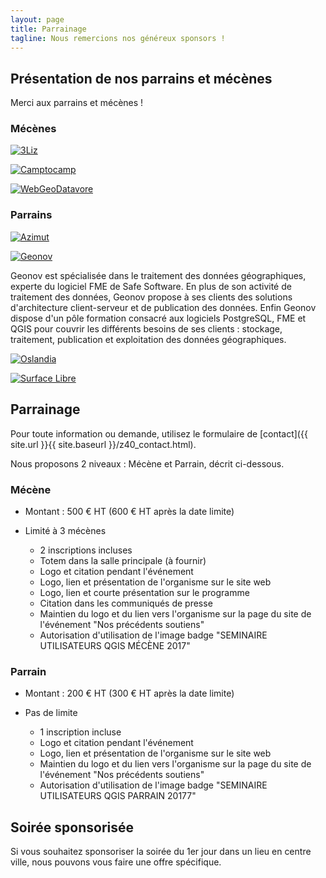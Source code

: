 ```yaml
---
layout: page
title: Parrainage
tagline: Nous remercions nos généreux sponsors !
---
```

## Présentation de nos parrains et mécènes

Merci aux parrains et mécènes !

### Mécènes

[![3Liz](https://github.com/OSGeo-fr/QGIS-conf-fr-website/raw/master/images/3liz.png)](https://www.3liz.com/)



[![Camptocamp](https://github.com/OSGeo-fr/QGIS-conf-fr-website/raw/master/images/camptocamp.png)](https://www.camptocamp.com/)



[![WebGeoDatavore](https://github.com/OSGeo-fr/QGIS-conf-fr-website/raw/master/images/webgeodatavore.png)](http://webgeodatavore.com/)


### Parrains

[![Azimut](https://github.com/OSGeo-fr/QGIS-conf-fr-website/raw/master/images/azimut.png)](https://azimut.fr)



[![Geonov](https://github.com/OSGeo-fr/QGIS-conf-fr-website/raw/master/images/geonov.png)](https://www.geonov.fr/)



Geonov est spécialisée dans le traitement des données géographiques, experte du logiciel FME de Safe Software. En plus de son activité de traitement des données, Geonov propose à ses clients des solutions d'architecture client-serveur et de publication 
des données. Enfin Geonov dispose d'un pôle formation consacré aux logiciels PostgreSQL, FME et QGIS pour couvrir les différents besoins de ses clients : stockage, traitement, publication et exploitation des données géographiques.

[![Oslandia](https://github.com/OSGeo-fr/QGIS-conf-fr-website/raw/master/images/oslandia.png)](http://oslandia.com/fr/home/)

[![Surface Libre](https://github.com/OSGeo-fr/QGIS-conf-fr-website/raw/master/images/surfacelibre.png)](http://www.surfacelibre.fr)

## Parrainage

Pour toute information ou demande, utilisez le formulaire de [contact]({{ site.url }}{{ site.baseurl }}/z40_contact.html).

Nous proposons 2 niveaux : Mécène et Parrain, décrit ci-dessous.

### Mécène

* Montant : 500 € HT (600 € HT après la date limite)
* Limité à 3 mécènes

  * 2 inscriptions incluses
  * Totem dans la salle principale (à fournir)
  * Logo et citation pendant l'événement
  * Logo, lien et présentation de l'organisme sur le site web
  * Logo, lien et courte présentation sur le programme
  * Citation dans les communiqués de presse
  * Maintien du logo et du lien vers l'organisme sur la page du site de l'événement "Nos précédents soutiens"
  * Autorisation d'utilisation de l'image badge "SEMINAIRE UTILISATEURS QGIS MÉCÈNE 2017"

### Parrain

* Montant : 200 € HT (300 € HT après la date limite)
* Pas de limite

  * 1 inscription incluse
  * Logo et citation pendant l'événement
  * Logo, lien et présentation de l'organisme sur le site web
  * Maintien du logo et du lien vers l'organisme sur la page du site de l'événement "Nos précédents soutiens"
  * Autorisation d'utilisation de l'image badge "SEMINAIRE UTILISATEURS QGIS PARRAIN 20177"

## Soirée sponsorisée

Si vous souhaitez sponsoriser la soirée du 1er jour dans un lieu en centre ville, nous pouvons vous faire une offre spécifique. 
